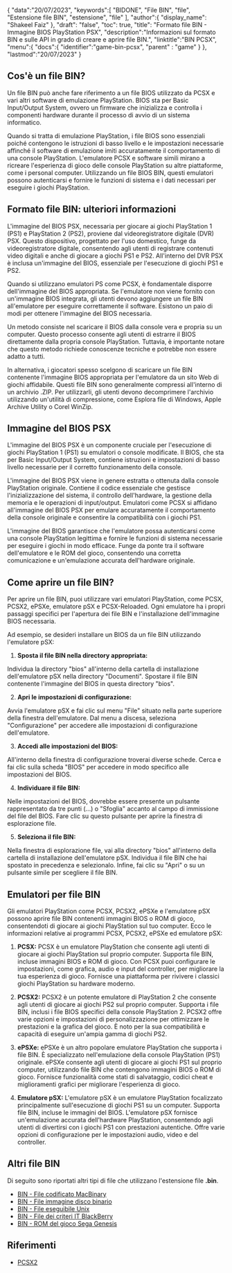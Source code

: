 {
"data":"20/07/2023",
   "keywords":[
"BIDONE",
"File BIN",
"file",
"Estensione file BIN",
"estensione",
"file"
],
   "author":{
"display_name": "Shakeel Faiz"
},
"draft": "false",
"toc": true,
"title": "Formato file BIN - Immagine BIOS PlayStation PSX",
   "description":"Informazioni sul formato BIN e sulle API in grado di creare e aprire file BIN.",
"linktitle":"BIN PCSX",
   "menu":{
      "docs":{
         "identifier":"game-bin-pcsx",
"parent" : "game"
}
},
"lastmod":"20/07/2023"
}

## Cos'è un file BIN?

Un file BIN può anche fare riferimento a un file BIOS utilizzato da PCSX e vari altri software di emulazione PlayStation. BIOS sta per Basic Input/Output System, ovvero un firmware che inizializza e controlla i componenti hardware durante il processo di avvio di un sistema informatico.

Quando si tratta di emulazione PlayStation, i file BIOS sono essenziali poiché contengono le istruzioni di basso livello e le impostazioni necessarie affinché il software di emulazione imiti accuratamente il comportamento di una console PlayStation. L'emulatore PCSX e software simili mirano a ricreare l'esperienza di gioco delle console PlayStation su altre piattaforme, come i personal computer. Utilizzando un file BIOS BIN, questi emulatori possono autenticarsi e fornire le funzioni di sistema e i dati necessari per eseguire i giochi PlayStation.

## Formato file BIN: ulteriori informazioni

L'immagine del BIOS PSX, necessaria per giocare ai giochi PlayStation 1 (PS1) e PlayStation 2 (PS2), proviene dal videoregistratore digitale (DVR) PSX. Questo dispositivo, progettato per l'uso domestico, funge da videoregistratore digitale, consentendo agli utenti di registrare contenuti video digitali e anche di giocare a giochi PS1 e PS2. All'interno del DVR PSX è inclusa un'immagine del BIOS, essenziale per l'esecuzione di giochi PS1 e PS2.

Quando si utilizzano emulatori PS come PCSX, è fondamentale disporre dell'immagine del BIOS appropriata. Se l'emulatore non viene fornito con un'immagine BIOS integrata, gli utenti devono aggiungere un file BIN all'emulatore per eseguire correttamente il software. Esistono un paio di modi per ottenere l'immagine del BIOS necessaria.

Un metodo consiste nel scaricare il BIOS dalla console vera e propria su un computer. Questo processo consente agli utenti di estrarre il BIOS direttamente dalla propria console PlayStation. Tuttavia, è importante notare che questo metodo richiede conoscenze tecniche e potrebbe non essere adatto a tutti.

In alternativa, i giocatori spesso scelgono di scaricare un file BIN contenente l'immagine BIOS appropriata per l'emulatore da un sito Web di giochi affidabile. Questi file BIN sono generalmente compressi all'interno di un archivio .ZIP. Per utilizzarli, gli utenti devono decomprimere l'archivio utilizzando un'utilità di compressione, come Esplora file di Windows, Apple Archive Utility o Corel WinZip.

## Immagine del BIOS PSX

L'immagine del BIOS PSX è un componente cruciale per l'esecuzione di giochi PlayStation 1 (PS1) su emulatori o console modificate. Il BIOS, che sta per Basic Input/Output System, contiene istruzioni e impostazioni di basso livello necessarie per il corretto funzionamento della console.

L'immagine del BIOS PSX viene in genere estratta o ottenuta dalla console PlayStation originale. Contiene il codice essenziale che gestisce l'inizializzazione del sistema, il controllo dell'hardware, la gestione della memoria e le operazioni di input/output. Emulatori come PCSX si affidano all'immagine del BIOS PSX per emulare accuratamente il comportamento della console originale e consentire la compatibilità con i giochi PS1.

L'immagine del BIOS garantisce che l'emulatore possa autenticarsi come una console PlayStation legittima e fornire le funzioni di sistema necessarie per eseguire i giochi in modo efficace. Funge da ponte tra il software dell'emulatore e le ROM del gioco, consentendo una corretta comunicazione e un'emulazione accurata dell'hardware originale.

## Come aprire un file BIN?

Per aprire un file BIN, puoi utilizzare vari emulatori PlayStation, come PCSX, PCSX2, ePSXe, emulatore pSX e PCSX-Reloaded. Ogni emulatore ha i propri passaggi specifici per l'apertura dei file BIN e l'installazione dell'immagine BIOS necessaria.

Ad esempio, se desideri installare un BIOS da un file BIN utilizzando l'emulatore pSX:

1. **Sposta il file BIN nella directory appropriata:**

Individua la directory "bios" all'interno della cartella di installazione dell'emulatore pSX nella directory "Documenti". Spostare il file BIN contenente l'immagine del BIOS in questa directory "bios".

2. **Apri le impostazioni di configurazione:**

Avvia l'emulatore pSX e fai clic sul menu "File" situato nella parte superiore della finestra dell'emulatore. Dal menu a discesa, seleziona "Configurazione" per accedere alle impostazioni di configurazione dell'emulatore.

3. **Accedi alle impostazioni del BIOS:**

All'interno della finestra di configurazione troverai diverse schede. Cerca e fai clic sulla scheda "BIOS" per accedere in modo specifico alle impostazioni del BIOS.

4. **Individuare il file BIN:**

Nelle impostazioni del BIOS, dovrebbe essere presente un pulsante rappresentato da tre punti (...) o "Sfoglia" accanto al campo di immissione del file del BIOS. Fare clic su questo pulsante per aprire la finestra di esplorazione file.

5. **Seleziona il file BIN:**

Nella finestra di esplorazione file, vai alla directory "bios" all'interno della cartella di installazione dell'emulatore pSX. Individua il file BIN che hai spostato in precedenza e selezionalo. Infine, fai clic su "Apri" o su un pulsante simile per scegliere il file BIN.

## Emulatori per file BIN

Gli emulatori PlayStation come PCSX, PCSX2, ePSXe e l'emulatore pSX possono aprire file BIN contenenti immagini BIOS o ROM di gioco, consentendoti di giocare ai giochi PlayStation sul tuo computer. Ecco le informazioni relative ai programmi PCSX, PCSX2, ePSXe ed emulatore pSX:

1. **PCSX:** PCSX è un emulatore PlayStation che consente agli utenti di giocare ai giochi PlayStation sul proprio computer. Supporta file BIN, incluse immagini BIOS e ROM di gioco. Con PCSX puoi configurare le impostazioni, come grafica, audio e input del controller, per migliorare la tua esperienza di gioco. Fornisce una piattaforma per rivivere i classici giochi PlayStation su hardware moderno.

2. **PCSX2:** PCSX2 è un potente emulatore di PlayStation 2 che consente agli utenti di giocare ai giochi PS2 sul proprio computer. Supporta i file BIN, inclusi i file BIOS specifici della console PlayStation 2. PCSX2 offre varie opzioni e impostazioni di personalizzazione per ottimizzare le prestazioni e la grafica del gioco. È noto per la sua compatibilità e capacità di eseguire un'ampia gamma di giochi PS2.

3. **ePSXe:** ePSXe è un altro popolare emulatore PlayStation che supporta i file BIN. È specializzato nell'emulazione della console PlayStation (PS1) originale. ePSXe consente agli utenti di giocare ai giochi PS1 sul proprio computer, utilizzando file BIN che contengono immagini BIOS o ROM di gioco. Fornisce funzionalità come stati di salvataggio, codici cheat e miglioramenti grafici per migliorare l'esperienza di gioco.

4. **Emulatore pSX:** L'emulatore pSX è un emulatore PlayStation focalizzato principalmente sull'esecuzione di giochi PS1 su un computer. Supporta file BIN, incluse le immagini del BIOS. L'emulatore pSX fornisce un'emulazione accurata dell'hardware PlayStation, consentendo agli utenti di divertirsi con i giochi PS1 con prestazioni autentiche. Offre varie opzioni di configurazione per le impostazioni audio, video e del controller.

## Altri file BIN

Di seguito sono riportati altri tipi di file che utilizzano l'estensione file **.bin**.

- [BIN - File codificato MacBinary](/it/compression/bin/)
- [BIN - File immagine disco binario](/it/disc-and-media/bin/)
- [BIN - File eseguibile Unix](/it/executable/bin/)
- [BIN - File dei criteri IT BlackBerry](/it/settings/bin/)
- [BIN - ROM del gioco Sega Genesis](/it/game/bin/)

## Riferimenti
* [PCSX2](https://en.wikipedia.org/wiki/PCSX2)

